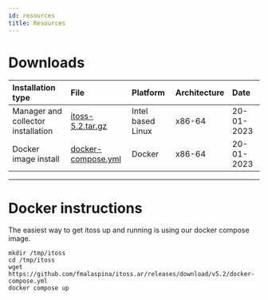 ```yaml
---
id: resources
title: Resources
---
```

<div class="markdown_resources">

# Downloads

| Installation type | File | Platform | Architecture |   Date   |
|  :---  |  :---  |  :---  |  :---  |  :---  |
| Manager and collector installation | [itoss-5.2.tar.gz](https://github.com/fmalaspina/itoss.ar/releases/download/v5.2/itoss-v5.2.tar.gz) | Intel based Linux | x86-64 |  20-01-2023 |
| Docker image install | [docker-compose.yml](https://github.com/fmalaspina/itoss.ar/releases/download/v5.2/docker-compose.yml) | Docker | x86-64 |  20-01-2023 |

---

# Docker instructions


The easiest way to get itoss up and running is using our docker compose image.

   ```shell
   mkdir /tmp/itoss
   cd /tmp/itoss
   wget https://github.com/fmalaspina/itoss.ar/releases/download/v5.2/docker-compose.yml
   docker compose up
   ```

</div>


